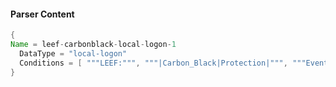 #### Parser Content
```Java
{
Name = leef-carbonblack-local-logon-1
  DataType = "local-logon"
  Conditions = [ """LEEF:""", """|Carbon_Black|Protection|""", """Event[00000005] Type[SessionLogon]""" ]
}
```